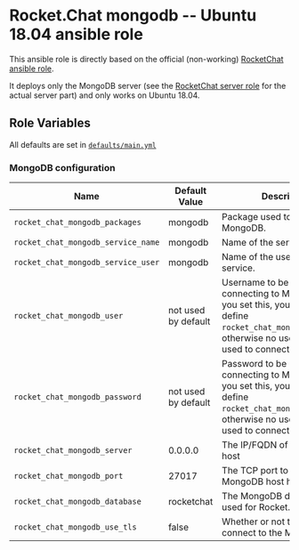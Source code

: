 # Rocket.Chat mongodb -- Ubuntu 18.04 ansible role

This ansible role is directly based on the official (non-working)
[RocketChat ansible role](https://github.com/RocketChat/Rocket.Chat.Ansible).

It deploys only the MongoDB server (see the [RocketChat server
role](https://github.com/pgaxatte/ansible_rocket_server) for the actual server part) and only works on Ubuntu
18.04.

## Role Variables

All defaults are set in [`defaults/main.yml`](defaults/main.yml)

### MongoDB configuration

|     Name     |     Default Value    |    Description     |
|---------------------------|-----------------------|------------------------------------|
| `rocket_chat_mongodb_packages` | mongodb | Package used to install MongoDB. |
| `rocket_chat_mongodb_service_name` | mongodb | Name of the service to user. |
| `rocket_chat_mongodb_service_user` | mongodb | Name of the user used in the service. |
| `rocket_chat_mongodb_user` | not used by default | Username to be used when connecting to MongoDB. If you set this, you should also define `rocket_chat_mongodb_password`, otherwise no user/pass is used to connect to MongoDB |
| `rocket_chat_mongodb_password` | not used by default | Password to be used when connecting to MongoDB. If you set this, you should also define `rocket_chat_mongodb_user`, otherwise no user/pass is used to connect to MongoDB |
| `rocket_chat_mongodb_server` | 0.0.0.0 | The IP/FQDN of the MongoDB host |
| `rocket_chat_mongodb_port` | 27017 | The TCP port to contact the MongoDB host host via |
| `rocket_chat_mongodb_database` | rocketchat |  The MongoDB database to be used for Rocket.Chat |
| `rocket_chat_mongodb_use_tls`   | false  | Whether or not to use TLS to connect to the MongoDB DB  |
